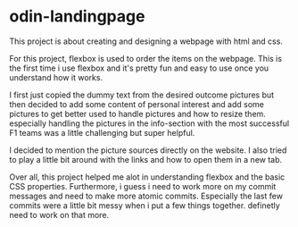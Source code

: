 # odin-landingpage

This project is about creating and designing a webpage with html and css.

For this project, flexbox is used to order the items on the webpage. This is the first time i use flexbox and it's pretty fun and easy to use once you understand how it works.

I first just copied the dummy text from the desired outcome pictures but then decided to add some content of personal interest and add some pictures to get better used to handle pictures and how to resize them.
especially handling the pictures in the info-section with the most successful F1 teams was a little challenging but super helpful.

I decided to mention the picture sources directly on the website. I also tried to play a little bit around with the links and how to open them in a new tab.

Over all, this project helped me alot in understanding flexbox and the basic CSS properties. Furthermore, i guess i need to work more on my commit messages and need to make more atomic commits. Especially the last few commits were a little bit messy when i put a few things together. definetly need to work on that more.
